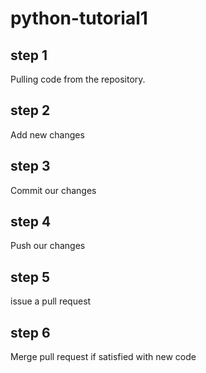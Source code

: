 # python-tutorial1


## step 1
Pulling code from the repository.

## step 2
Add new changes

## step 3
Commit our changes

## step 4
Push our changes

## step 5
issue a pull request

## step 6
Merge pull request if satisfied with new code
